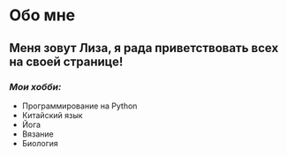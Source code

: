 # Обо мне

## Меня зовут Лиза, я рада приветствовать всех на своей странице!

### **_Мои хобби:_**
- Программирование на Python
- Китайский язык
- Йога
- Вязание
- Биология